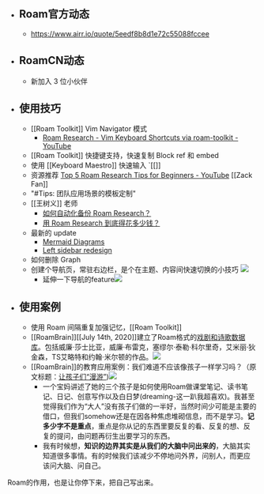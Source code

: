 - ## Roam官方动态
    - https://www.airr.io/quote/5eedf8b8d1e72c55088fccee
- ## RoamCN动态
    - 新加入 3 位小伙伴
- ## 使用技巧
    - [[Roam Toolkit]] Vim Navigator 模式
        - [Roam Research - Vim Keyboard Shortcuts via roam-toolkit - YouTube](https://www.youtube.com/watch?v=ZxtT05CjOyo&feature=youtu.be)
    - [[Roam Toolkit]] 快捷键支持，快速复制 Block ref 和 embed
    - 使用 [[Keyboard Maestro]] 快速输入 `[[]]
    - 资源推荐 [Top 5 Roam Research Tips for Beginners - YouTube](https://www.youtube.com/watch?v=b2Q5bAhtV9Y) [[Zack Fan]]
    - "#Tips: 团队应用场景的模板定制"
    - [[王树义]] 老师
        - [如何自动化备份 Roam Research？](https://b23.tv/bbXDVg)
        - [用 Roam Research 到底得花多少钱？](https://b23.tv/OR0qac)
    - 最新的 update
        - [Mermaid Diagrams](https://roamresearch.com/#/app/help/page/kw78QlSZ6)
        - [Left sidebar redesign](https://roamresearch.com/#/app/help/page/UxJ0nGW7v)
    - 如何删除 Graph
    - 创建个导航页，常驻右边栏，是个在主题、内容间快速切换的小技巧
![](https://firebasestorage.googleapis.com/v0/b/firescript-577a2.appspot.com/o/imgs%2Fapp%2Fvictor-wu%2FyDhpUBaC9q.png?alt=media&token=aee7bb72-9420-4841-a010-47c9202c3d4b)
        - 延伸一下导航的feature![](https://firebasestorage.googleapis.com/v0/b/firescript-577a2.appspot.com/o/imgs%2Fapp%2Fvictor-wu%2FvwIsGtxX0C.png?alt=media&token=243a26d9-73b8-415e-a6be-fe38dbcdfed2)
- ## 使用案例
    - 使用 Roam 间隔重复加强记忆，[[Roam Toolkit]]  
    - [[RoamBrain]][[July 14th, 2020]]建立了Roam格式的[戏剧和诗歌数据库](https://roamresearch.com/#/app/roam_think/page/upbkluv6Y)。包括威廉·莎士比亚，威廉·布雷克，塞缪尔·泰勒·科尔里奇，艾米丽·狄金森，TS艾略特和约翰·米尔顿的作品。![](https://firebasestorage.googleapis.com/v0/b/firescript-577a2.appspot.com/o/imgs%2Fapp%2Fvictor-wu%2FkhD4-T5zOQ.png?alt=media&token=8d8c29cf-8fcb-4ae9-b6d7-fd24caa1ceb1)
    - [[RoamBrain]]的教育应用案例：我们难道不应该像孩子一样学习吗？（原文标题：[让孩子们“漫游”](https://www.roambrain.com/let-the-kids-roam/))![](https://firebasestorage.googleapis.com/v0/b/firescript-577a2.appspot.com/o/imgs%2Fapp%2Fvictor-wu%2FVX-WUgRPnT.png?alt=media&token=47fdfc9a-d9a0-4649-83c3-bcdce075a101)
        - 一个宝妈讲述了她的三个孩子是如何使用Roam做课堂笔记、读书笔记、日记、创意写作以及白日梦(dreaming-这一趴我超喜欢)。我甚至觉得我们作为“大人”没有孩子们做的一半好，当然时间少可能是主要的借口，但我们somehow还是在因各种焦虑堆砌信息，而不是学习。**记多少字不是重点**，重点是你从记的东西里要反复的看、反复的想、反复的提问，由问题再衍生出要学习的东西。
        - 我有时候想，**知识的边界其实是从我们的大脑中问出来的**，大脑其实知道很多事情。有的时候我们该减少不停地问外界，问别人，而更应该问大脑、问自己。

Roam的作用，也是让你停下来，把自己写出来。
